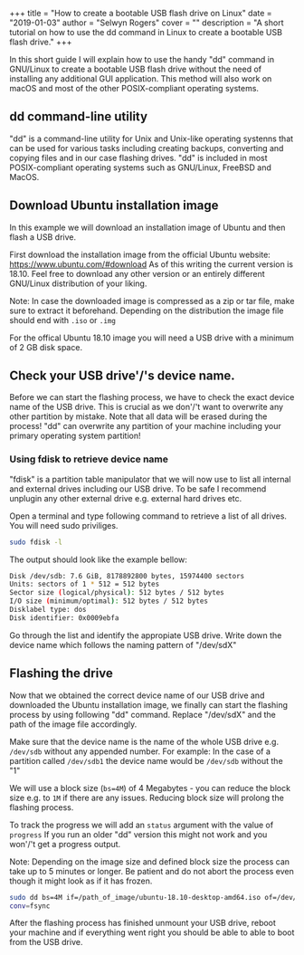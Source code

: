 +++
title = "How to create a bootable USB flash drive on Linux"
date = "2019-01-03"
author = "Selwyn Rogers"
cover = ""
description = "A short tutorial on how to use the dd command in Linux to create a bootable USB flash drive."
+++

In this short guide I will explain how to use the handy "dd" command in GNU/Linux to create a bootable
USB flash drive without the need of installing any additional GUI application. This method will also work on
macOS and most of the other POSIX-compliant operating systems.


## dd command-line utility

"dd" is a command-line utility for Unix and Unix-like operating systenns that can be used for
various tasks including creating backups, converting and copying files and in our case flashing
drives. "dd" is included in most POSIX-compliant operating systems such as GNU/Linux, FreeBSD and MacOS.


## Download Ubuntu installation image

In this example we will download an installation image of Ubuntu and then flash a USB drive.


First download the installation image from the official Ubuntu website:  https://www.ubuntu.com/#download
As of this writing the current version  is 18.10. Feel free to download any other version or an
entirely different GNU/Linux distribution of your liking.

Note: In case the downloaded image is compressed as a zip or tar file, make sure to extract it
beforehand. Depending on the distribution the image file should end with ```.iso``` or ```.img```

For the offical Ubuntu 18.10 image you will need a USB drive with a minimum of 2 GB disk space.


## Check your USB drive'/'s device name.

Before we can start the flashing process, we have to check the exact device name of the USB
drive. This is crucial as we don'/'t want to overwrite any other partition by mistake. Note that all
data will be erased during the process! "dd" can overwrite any partition of your machine
including your primary operating system partition!

### Using fdisk to retrieve device name

"fdisk" is a partition table manipulator that we will now use to list all internal and
external drives including our USB drive. To be safe I recommend unplugin any other external drive
e.g. external hard drives etc.

Open a terminal and type following command to retrieve a list of all drives. You will need
sudo priviliges.

```bash
sudo fdisk -l
```

The output should look like the example bellow:

```bash
Disk /dev/sdb: 7.6 GiB, 8178892800 bytes, 15974400 sectors
Units: sectors of 1 * 512 = 512 bytes
Sector size (logical/physical): 512 bytes / 512 bytes
I/O size (minimum/optimal): 512 bytes / 512 bytes
Disklabel type: dos
Disk identifier: 0x0009ebfa
```


Go through the list and identify the appropiate USB drive.
Write down the device name which follows the naming pattern of "/dev/sdX"

## Flashing the drive

Now that we obtained the correct device name of our USB drive and downloaded the
Ubuntu installation image, we finally can start the flashing process by using following "dd"
command. Replace "/dev/sdX" and the path of the image file accordingly.

Make sure that the device name is the name of the whole USB drive e.g. ```/dev/sdb``` without
any appended number. For example: In the case of a
partition called ```/dev/sdb1``` the device name would be ```/dev/sdb``` without the "1"

We will use a block size (```bs=4M```) of 4 Megabytes - you can reduce the block size e.g. to
```1M``` if there are any issues. Reducing block size will prolong the flashing process.

To track the progress we will add an ```status``` argument with the value of ```progress```
If you run an older "dd" version this might not work and you won'/'t get a progress output.

Note: Depending on the image size and defined block size the process can take up to 5 minutes or
longer. Be patient and do not abort the process even though it might look as if it has frozen.


```bash
sudo dd bs=4M if=/path_of_image/ubuntu-18.10-desktop-amd64.iso of=/dev/sdX status=progress
conv=fsync
```

After the flashing process has finished unmount your USB drive, reboot your machine and if
everything went right you should be able to able to boot from the USB drive.
